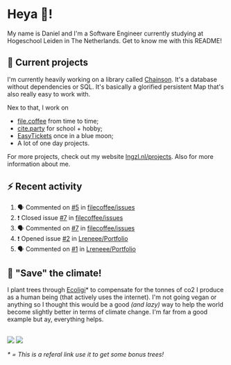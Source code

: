 # Heya 👋!

My name is Daniel and I'm a Software Engineer currently studying at Hogeschool Leiden in The Netherlands. Get to know me with this README!

## 💪 Current projects
I'm currently heavily working on a library called [Chainson](https://github.com/abcdan/chainson). It's a database without dependencies or SQL. It's basically a glorified persistent Map that's also really easy to work with.

Nex to that, I work on
- [file.coffee](https://file.coffee) from time to time;
- [cite.party](https://cite.party) for school + hobby;
- [EasyTickets](https://easytickets.xyz) once in a blue moon;
- A lot of one day projects.

For more projects, check out my website [lngzl.nl/projects](https://lngzl.nl/projects). Also for more information about me.

## ⚡ Recent activity
<!--START_SECTION:activity-->
1. 🗣 Commented on [#5](https://github.com/filecoffee/issues/issues/5) in [filecoffee/issues](https://github.com/filecoffee/issues)
2. ❗️ Closed issue [#7](https://github.com/filecoffee/issues/issues/7) in [filecoffee/issues](https://github.com/filecoffee/issues)
3. 🗣 Commented on [#7](https://github.com/filecoffee/issues/issues/7) in [filecoffee/issues](https://github.com/filecoffee/issues)
4. ❗️ Opened issue [#2](https://github.com/Lreneee/Portfolio/issues/2) in [Lreneee/Portfolio](https://github.com/Lreneee/Portfolio)
5. 🗣 Commented on [#1](https://github.com/Lreneee/Portfolio/issues/1) in [Lreneee/Portfolio](https://github.com/Lreneee/Portfolio)
<!--END_SECTION:activity-->

## 🌳 "Save" the climate!
I plant trees through <a href="https://ecologi.com/lngzl?r=6005cc57f70194001deaedfa">Ecoligi</a>* to compensate for the tonnes of co2 I produce as a human being (that actively uses the internet). I'm not going vegan or anything so I thought this would be a good _(and lazy)_ way to help the world become slightly better in terms of climate change. I'm far from a good example but ay, everything helps.

<br><a href="https://ecologi.com/lngzl?r=6005cc57f70194001deaedfa"><img src="https://img.shields.io/ecologi/trees/lngzl"></a> <a href="https://ecologi.com/lngzl?r=6005cc57f70194001deaedfa"><img src="https://img.shields.io/ecologi/carbon/lngzl"></a>



_\* = This is a referal link use it to get some bonus trees!_
